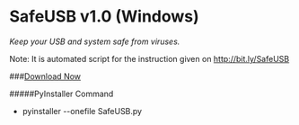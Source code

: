 # SafeUSB v1.0 (Windows)
*Keep your USB and system safe from viruses.*

Note: It is automated script for the instruction given on http://bit.ly/SafeUSB

###[Download Now](https://github.com/soachishti/SafeUSB/raw/master/dist/SafeUSB.exe)

#####PyInstaller Command
- pyinstaller --onefile SafeUSB.py
